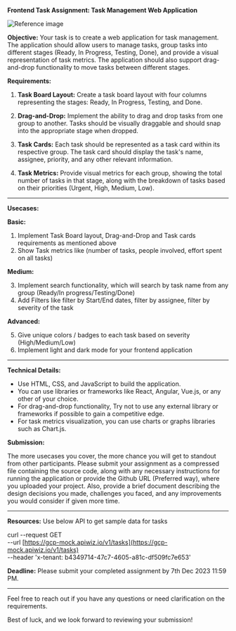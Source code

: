 **Frontend Task Assignment: Task Management Web Application**


![Reference image](https://gcp-developer-acme-api.apiwiz.io/v2/image-v2/client-1/5e4d89a6/1-fk-6-d-iw-pb-n-lr-ks-19t-m-ll7-wa-2x-1cZDIOG6xWER9FMYr_ObS.webp?type=s3)


**Objective:** Your task is to create a web application for task management. The application should allow users to manage tasks, group tasks into different stages (Ready, In Progress, Testing, Done), and provide a visual representation of task metrics. The application should also support drag-and-drop functionality to move tasks between different stages.

**Requirements:**

1.  **Task Board Layout:** Create a task board layout with four columns representing the stages: Ready, In Progress, Testing, and Done.
    
2.  **Drag-and-Drop:** Implement the ability to drag and drop tasks from one group to another. Tasks should be visually draggable and should snap into the appropriate stage when dropped.
    
3.  **Task Cards:** Each task should be represented as a task card within its respective group. The task card should display the task's name, assignee, priority, and any other relevant information.
    
4.  **Task Metrics:** Provide visual metrics for each group, showing the total number of tasks in that stage, along with the breakdown of tasks based on their priorities (Urgent, High, Medium, Low).

---

**Usecases:**

 **Basic:**
 
 1. Implement Task Board layout, Drag-and-Drop and Task cards requirements as mentioned above
 2. Show Task metrics like (number of tasks, people involved, effort spent on all tasks)
 
  **Medium:**

3. Implement search functionality, which will search by task name from any group (Ready/In progress/Testing/Done)
4. Add Filters like filter by Start/End dates, filter by assignee, filter by severity of the task

 **Advanced:**

5. Give unique colors / badges to each task based on severity (High/Medium/Low)
6. Implement light and dark mode for your frontend application

---
**Technical Details:**

-   Use HTML, CSS, and JavaScript to build the application.
-   You can use libraries or frameworks like React, Angular, Vue.js, or any other of your choice.
-   For drag-and-drop functionality, Try not to use any external library or frameworks if possible to gain a competitive edge.
-   For task metrics visualization, you can use charts or graphs libraries such as Chart.js.

**Submission:**

The more usecases you cover, the more chance you will get to standout from other participants. Please submit your assignment as a compressed file containing the source code, along with any necessary instructions for running the application or provide the Github URL (Preferred way), where you uploaded your project. Also, provide a brief document describing the design decisions you made, challenges you faced, and any improvements you would consider if given more time.

---
**Resources:**
Use below API to get sample data for tasks

   curl --request GET \
  --url [https://gcp-mock.apiwiz.io/v1/tasks](https://gcp-mock.apiwiz.io/v1/tasks) \
  --header 'x-tenant: b4349714-47c7-4605-a81c-df509fc7e653'


**Deadline:** Please submit your completed assignment by 7th Dec 2023 11:59 PM.

---
Feel free to reach out if you have any questions or need clarification on the requirements.

Best of luck, and we look forward to reviewing your submission!
